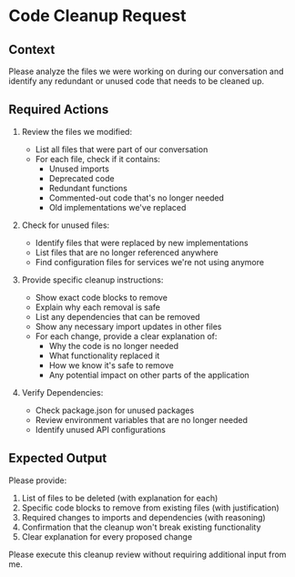 # Code Cleanup Request

## Context
Please analyze the files we were working on during our conversation and identify any redundant or unused code that needs to be cleaned up.

## Required Actions
1. Review the files we modified:
   - List all files that were part of our conversation
   - For each file, check if it contains:
     - Unused imports
     - Deprecated code
     - Redundant functions
     - Commented-out code that's no longer needed
     - Old implementations we've replaced

2. Check for unused files:
   - Identify files that were replaced by new implementations
   - List files that are no longer referenced anywhere
   - Find configuration files for services we're not using anymore

3. Provide specific cleanup instructions:
   - Show exact code blocks to remove
   - Explain why each removal is safe
   - List any dependencies that can be removed
   - Show any necessary import updates in other files
   - For each change, provide a clear explanation of:
     - Why the code is no longer needed
     - What functionality replaced it
     - How we know it's safe to remove
     - Any potential impact on other parts of the application

4. Verify Dependencies:
   - Check package.json for unused packages
   - Review environment variables that are no longer needed
   - Identify unused API configurations

## Expected Output
Please provide:
1. List of files to be deleted (with explanation for each)
2. Specific code blocks to remove from existing files (with justification)
3. Required changes to imports and dependencies (with reasoning)
4. Confirmation that the cleanup won't break existing functionality
5. Clear explanation for every proposed change

Please execute this cleanup review without requiring additional input from me.
